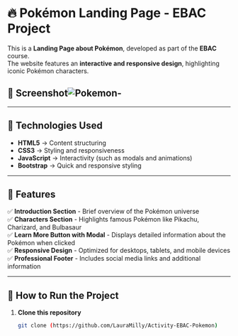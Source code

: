 # 🔥 Pokémon Landing Page - EBAC Project

This is a **Landing Page about Pokémon**, developed as part of the **EBAC** course.  
The website features an **interactive and responsive design**, highlighting iconic Pokémon characters.

## 📸 Screenshot![Pokemon-](https://github.com/user-attachments/assets/b32463fb-c578-4f36-8a6a-849aefbbb793)



---

## 🚀 Technologies Used

- **HTML5** → Content structuring  
- **CSS3** → Styling and responsiveness  
- **JavaScript** → Interactivity (such as modals and animations)  
- **Bootstrap** → Quick and responsive styling  

---

## 📌 Features

✅ **Introduction Section** - Brief overview of the Pokémon universe  
✅ **Characters Section** - Highlights famous Pokémon like Pikachu, Charizard, and Bulbasaur  
✅ **Learn More Button with Modal** - Displays detailed information about the Pokémon when clicked  
✅ **Responsive Design** - Optimized for desktops, tablets, and mobile devices  
✅ **Professional Footer** - Includes social media links and additional information  

---

## 📂 How to Run the Project

1. **Clone this repository**  
   ```bash
   git clone (https://github.com/LauraMilly/Activity-EBAC-Pokemon)
